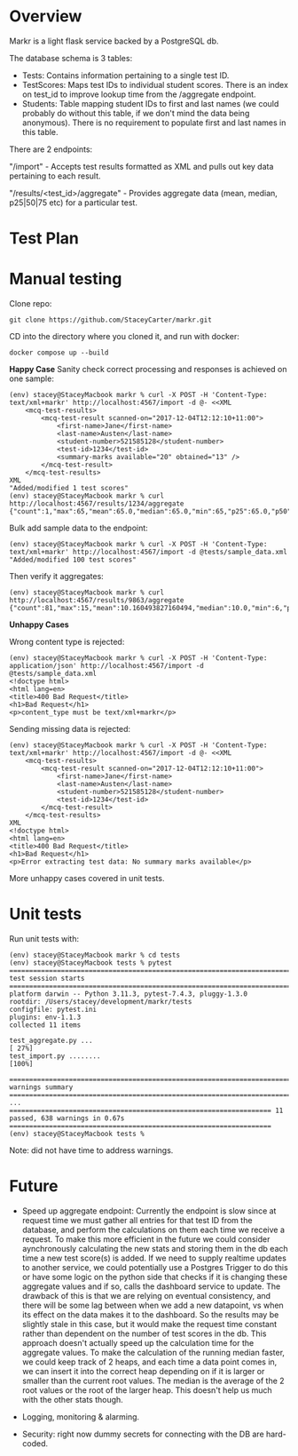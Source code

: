 # Overview

Markr is a light flask service backed by a PostgreSQL db.

The database schema is 3 tables:

- Tests: Contains information pertaining to a single test ID.
- TestScores: Maps test IDs to individual student scores. There is an index on test_id to improve lookup time from the /aggregate endpoint.
- Students: Table mapping student IDs to first and last names (we could probably do without this table, if we don't mind the data being anonymous). There is no requirement to populate first and last names in this table.

There are 2 endpoints:

"/import" - Accepts test results formatted as XML and pulls out key data pertaining to each result.

"/results/<test_id>/aggregate" - Provides aggregate data (mean, median, p25|50|75 etc) for a particular test.

# Test Plan

# Manual testing

Clone repo:

```
git clone https://github.com/StaceyCarter/markr.git
```

CD into the directory where you cloned it, and run with docker:

```
docker compose up --build
```

**Happy Case**
Sanity check correct processing and responses is achieved on one sample:

```
(env) stacey@StaceyMacbook markr % curl -X POST -H 'Content-Type: text/xml+markr' http://localhost:4567/import -d @- <<XML
    <mcq-test-results>
        <mcq-test-result scanned-on="2017-12-04T12:12:10+11:00">
            <first-name>Jane</first-name>
            <last-name>Austen</last-name>
            <student-number>521585128</student-number>
            <test-id>1234</test-id>
            <summary-marks available="20" obtained="13" />
        </mcq-test-result>
    </mcq-test-results>
XML
"Added/modified 1 test scores"
(env) stacey@StaceyMacbook markr % curl http://localhost:4567/results/1234/aggregate
{"count":1,"max":65,"mean":65.0,"median":65.0,"min":65,"p25":65.0,"p50":65.0,"p95":65.0,"stddev":0.0}
```

Bulk add sample data to the endpoint:

```
(env) stacey@StaceyMacbook markr % curl -X POST -H 'Content-Type: text/xml+markr' http://localhost:4567/import -d @tests/sample_data.xml
"Added/modified 100 test scores"
```

Then verify it aggregates:

```
(env) stacey@StaceyMacbook markr % curl http://localhost:4567/results/9863/aggregate
{"count":81,"max":15,"mean":10.160493827160494,"median":10.0,"min":6,"p25":9.0,"p50":10.0,"p95":14.0,"stddev":1.984239071887846}
```

**Unhappy Cases**

Wrong content type is rejected:

```
(env) stacey@StaceyMacbook markr % curl -X POST -H 'Content-Type: application/json' http://localhost:4567/import -d @tests/sample_data.xml
<!doctype html>
<html lang=en>
<title>400 Bad Request</title>
<h1>Bad Request</h1>
<p>content_type must be text/xml+markr</p>
```

Sending missing data is rejected:

```
(env) stacey@StaceyMacbook markr % curl -X POST -H 'Content-Type: text/xml+markr' http://localhost:4567/import -d @- <<XML
    <mcq-test-results>
        <mcq-test-result scanned-on="2017-12-04T12:12:10+11:00">
            <first-name>Jane</first-name>
            <last-name>Austen</last-name>
            <student-number>521585128</student-number>
            <test-id>1234</test-id>
        </mcq-test-result>
    </mcq-test-results>
XML
<!doctype html>
<html lang=en>
<title>400 Bad Request</title>
<h1>Bad Request</h1>
<p>Error extracting test data: No summary marks available</p>
```

More unhappy cases covered in unit tests.

# Unit tests

Run unit tests with:

```
(env) stacey@StaceyMacbook markr % cd tests
(env) stacey@StaceyMacbook tests % pytest
======================================================================== test session starts =========================================================================
platform darwin -- Python 3.11.3, pytest-7.4.3, pluggy-1.3.0
rootdir: /Users/stacey/development/markr/tests
configfile: pytest.ini
plugins: env-1.1.3
collected 11 items

test_aggregate.py ...                                                                                                                                          [ 27%]
test_import.py ........                                                                                                                                        [100%]

========================================================================== warnings summary ==========================================================================
...
================================================================== 11 passed, 638 warnings in 0.67s ==================================================================
(env) stacey@StaceyMacbook tests %
```

Note: did not have time to address warnings.

# Future

- Speed up aggregate endpoint: Currently the endpoint is slow since at request time we must gather all entries for that test ID from the database, and perform the calculations on them each time we receive a request. To make this more efficient in the future we could consider aynchronously calculating the new stats and storing them in the db each time a new test score(s) is added. If we need to supply realtime updates to another service, we could potentially use a Postgres Trigger to do this or have some logic on the python side that checks if it is changing these aggregate values and if so, calls the dashboard service to update.
  The drawback of this is that we are relying on eventual consistency, and there will be some lag between when we add a new datapoint, vs when its effect on the data makes it to the dashboard. So the results may be slightly stale in this case, but it would make the request time constant rather than dependent on the number of test scores in the db. This approach doesn't actually speed up the calculation time for the aggregate values.
  To make the calculation of the running median faster, we could keep track of 2 heaps, and each time a data point comes in, we can insert it into the correct heap depending on if it is larger or smaller than the current root values. The median is the average of the 2 root values or the root of the larger heap. This doesn't help us much with the other stats though.

- Logging, monitoring & alarming.
- Security: right now dummy secrets for connecting with the DB are hard-coded.

